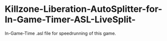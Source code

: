 # Killzone-Liberation-AutoSplitter-for-In-Game-Timer-ASL-LiveSplit-
In-Game-Time .asl file for speedrunning of this game.
